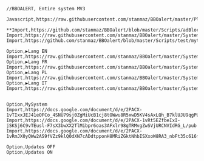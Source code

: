     //BBOALERT, Entire system MV3

    Javascript,https://raw.githubusercontent.com/stanmaz/BBOalert/master/Plugins/stanmazPluginMV23.js

    **Import,https://github.com/stanmaz/BBOalert/blob/master/Scripts/adBlockMV3.js
    Import,https://raw.githubusercontent.com/stanmaz/BBOalert/master/Systems/stanmaz/my_scripts.md
    Import,https://github.com/stanmaz/BBOalert/blob/master/Scripts/test/myturn.txt

    Option,▶Lang EN
    Import,https://raw.githubusercontent.com/stanmaz/BBOalert/master/Systems/stanmaz/lang_en.md
    Option,▶Lang FR
    Import,https://raw.githubusercontent.com/stanmaz/BBOalert/master/Systems/stanmaz/lang_fr.md
    Option,▶Lang PL
    Import,https://raw.githubusercontent.com/stanmaz/BBOalert/master/Systems/stanmaz/lang_pl.md
    Option,▶Lang IT
    Import,https://raw.githubusercontent.com/stanmaz/BBOalert/master/Systems/stanmaz/lang_it.md


    Option,MySystem
    Import,https://docs.google.com/document/d/e/2PACX-1vTIxxJEJ41eOFCo_4SNU79sj0ZgMiUcB1cj8tOWwu8R5xwD5KV4sAxLQh_B7klUJU9qgPUh5rRmixYO/pub
    Import,https://docs.google.com/document/d/e/2PACX-1vRt5EZfbeIxI-jSKSj6C9vTEusl-F7sX3bwXX2TlMibpr6oas3AFxlr98gTRMvgZwSVjURCNVIdRG_L/pub
    Import,https://docs.google.com/document/d/e/2PACX-1vRmJX0yQWw2AS9fVZz9klQ0dXN7cADdtpponH8MRiZGktNhbISXxoW8RA3_nbFt35c616f6BYf2y2aQ/pub

    Option,Updates OFF
    Option,Updates ON
